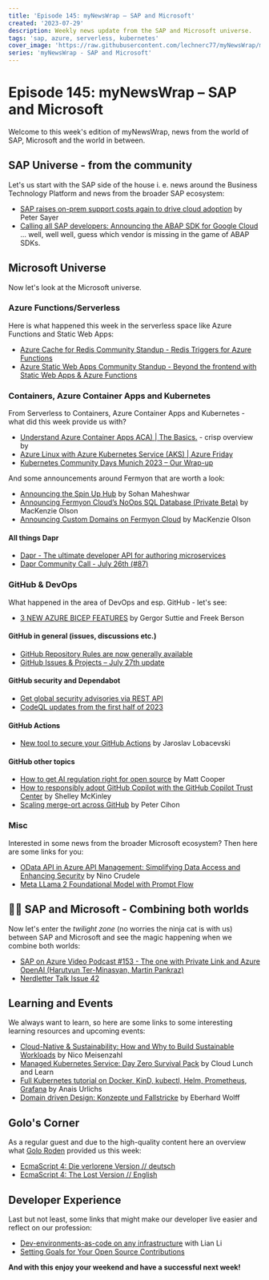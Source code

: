 ```yaml
---
title: 'Episode 145: myNewsWrap – SAP and Microsoft'
created: '2023-07-29'
description: Weekly news update from the SAP and Microsoft universe.
tags: 'sap, azure, serverless, kubernetes'
cover_image: 'https://raw.githubusercontent.com/lechnerc77/myNewsWrap/main/episodes/cover-images/episode145small.png'
series: 'myNewsWrap - SAP and Microsoft'
---
```


# Episode 145: myNewsWrap – SAP and Microsoft

Welcome to this week's edition of myNewsWrap, news from the world of SAP, Microsoft and the world in between.

## SAP Universe - from the community

Let's us start with the SAP side of the house i. e. news around the Business Technology Platform and news from the broader SAP ecosystem:

* [SAP raises on-prem support costs again to drive cloud adoption](https://www-cio-com.cdn.ampproject.org/c/s/www.cio.com/article/647807/sap-raises-on-prem-support-costs-again-to-drive-cloud-adoption.html/amp/) by Peter Sayer
* [Calling all SAP developers: Announcing the ABAP SDK for Google Cloud](https://cloud.google.com/blog/products/sap-google-cloud/new-abap-sdk-for-google-cloud-enables-sap-extensions) ... well, well well, guess which vendor is missing in the game of ABAP SDKs.

## Microsoft Universe

Now let's look at the Microsoft universe.

### Azure Functions/Serverless

Here is what happened this week in the serverless space like Azure Functions and Static Web Apps:

* [Azure Cache for Redis Community Standup - Redis Triggers for Azure Functions](https://www.youtube.com/watch?v=ZTBPJU_Vaz8)
* [Azure Static Web Apps Community Standup - Beyond the frontend with Static Web Apps & Azure Functions](https://www.youtube.com/live/fZljYaqGPy0?feature=share)

### Containers, Azure Container Apps and Kubernetes

From Serverless to Containers, Azure Container Apps and Kubernetes - what did this week provide us with?

* [Understand Azure Container Apps ACA) | The Basics.](https://youtu.be/kLpmkvSESEQ) - crisp overview by 
* [Azure Linux with Azure Kubernetes Service (AKS) | Azure Friday](https://youtu.be/AKjgrveI9ww)
* [Kubernetes Community Days Munich 2023 – Our Wrap-up](https://whiteduck.de/kubernetes-community-days-munich-2023-our-wrap-up/#)

And some announcements around Fermyon that are worth a look:

* [Announcing the Spin Up Hub](https://www.fermyon.com/blog/announcing-spin-up-hub) by Sohan Maheshwar
* [Announcing Fermyon Cloud’s NoOps SQL Database (Private Beta)](https://www.fermyon.com/blog/announcing-noops-sql-db) by MacKenzie Olson
* [Announcing Custom Domains on Fermyon Cloud](https://www.fermyon.com/blog/announcing-custom-domains) by MacKenzie Olson

#### All things Dapr

* [Dapr - The ultimate developer API for authoring microservices](https://youtu.be/mBgQBMhboyU)
* [Dapr Community Call - July 26th (#87)](https://youtu.be/_I3fD5PYlH0)

### GitHub & DevOps

What happened in the area of DevOps and esp. GitHub - let's see:

* [3 NEW AZURE BICEP FEATURES](https://gregorsuttie.com/2023/07/24/3-new-azure-bicep-features/) by Gergor Suttie and Freek Berson

#### GitHub in general (issues, discussions etc.)

* [GitHub Repository Rules are now generally available](https://github.blog/2023-07-24-github-repository-rules-are-now-generally-available/)
* [GitHub Issues & Projects – July 27th update](https://github.blog/changelog/2023-07-27-github-issues-projects-july-27th-update/)

#### GitHub security and Dependabot

* [Get global security advisories via REST API](https://github.blog/changelog/2023-07-28-get-global-security-advisories-via-rest-api/)
* [CodeQL updates from the first half of 2023](https://github.blog/changelog/2023-07-27-codeql-updates-from-the-first-half-of-2023/)

#### GitHub Actions

* [New tool to secure your GitHub Actions](https://github.blog/2023-06-26-new-tool-to-secure-your-github-actions/) by Jaroslav Lobacevski

#### GitHub other topics

* [How to get AI regulation right for open source](https://github.blog/2023-07-27-scaling-merge-ort-across-github/) by Matt Cooper
* [How to responsibly adopt GitHub Copilot with the GitHub Copilot Trust Center](https://github.blog/2023-07-25-how-to-responsibly-adopt-github-copilot-with-the-github-copilot-trust-center/) by Shelley McKinley
* [Scaling merge-ort across GitHub](https://github.blog/2023-07-26-how-to-get-ai-regulation-right-for-open-source/) by Peter Cihon

### Misc

Interested in some news from the broader Microsoft ecosystem? Then here are some links for you:

* [OData API in Azure API Management: Simplifying Data Access and Enhancing Security](https://ninocrudele.com/odata-api-in-azure-api-management-simplifying-data-access-and-enhancing-security) by Nino Crudele
* [Meta LLama 2 Foundational Model with Prompt Flow](https://www.youtube.com/live/F9r4nE53j4A?feature=share)

## 🐱‍👤 SAP and Microsoft - Combining both worlds

Now let's enter the *twilight zone* (no worries the ninja cat is with us) between SAP and Microsoft and see the magic happening when we combine both worlds:

* [SAP on Azure Video Podcast #153 - The one with Private Link and Azure OpenAI (Harutyun Ter-Minasyan, Martin Pankraz)](https://youtu.be/AfFA6I5jd1Q)
* [Nerdletter Talk Issue 42](https://youtu.be/3QlCZmadR_w)

## Learning and Events

We always want to learn, so here are some links to some interesting learning resources and upcoming events:

* [Cloud-Native & Sustainability: How and Why to Build Sustainable Workloads](https://www.slideshare.net/nmeisenzahl/cloudnative-sustainability-how-and-why-to-build-sustainable-workloads) by Nico Meisenzahl
* [Managed Kubernetes Service: Day Zero Survival Pack](https://www.youtube.com/live/a3eGZsOm1Lg?feature=share) by Cloud Lunch and Learn
* [Full Kubernetes tutorial on Docker, KinD, kubectl, Helm, Prometheus, Grafana](https://youtu.be/SeQevrW176A) by Anais Urlichs
* [Domain driven Design: Konzepte und Fallstricke](https://youtu.be/XQ_YfIYJjZo) by Eberhard Wolff

## Golo's Corner

As a regular guest and due to the high-quality content here an overview what [Golo Roden](https://twitter.com/goloroden) provided us this week:

* [EcmaScript 4: Die verlorene Version // deutsch](https://youtu.be/-yEbAQ2Px_0)
* [EcmaScript 4: The Lost Version // English](https://youtu.be/Uof_nYWHVuo)

## Developer Experience

Last but not least, some links that might make our developer live easier and reflect on our profession:

* [Dev-environments-as-code on any infrastructure](https://www.eficode.com/devops-podcast/dev-environments-as-code-on-any-infrastructure) with Lian Li
* [Setting Goals for Your Open Source Contributions](https://dev.to/opensauced/setting-goals-for-your-open-source-contributions-349b)

**And with this enjoy your weekend and have a successful next week!**
